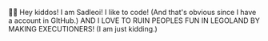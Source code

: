 👋🏼 Hey kiddos! I am Sadleoi! I like to code! (And that's obvious since I have a account in GItHub.) AND I LOVE TO RUIN PEOPLES FUN IN LEGOLAND BY MAKING EXECUTIONERS! (I am just kidding.)
